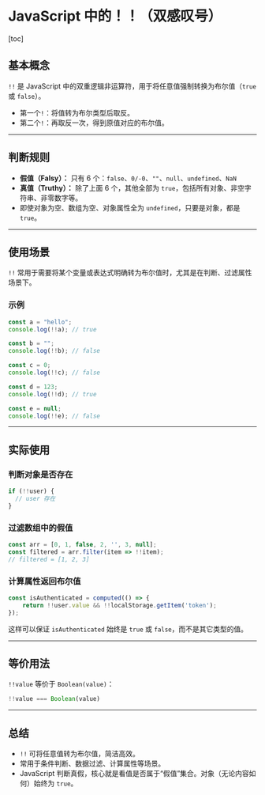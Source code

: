 # JavaScript 中的！！（双感叹号）

[toc]

## 基本概念

`!!` 是 JavaScript 中的双重逻辑非运算符，用于将任意值强制转换为布尔值（`true` 或 `false`）。

- 第一个`!`：将值转为布尔类型后取反。
- 第二个`!`：再取反一次，得到原值对应的布尔值。

---

## 判断规则

- **假值（Falsy）：** 只有 6 个：`false`、`0/-0`、`""`、`null`、`undefined`、`NaN`
- **真值（Truthy）：** 除了上面 6 个，其他全部为 `true`，包括所有对象、非空字符串、非零数字等。
- 即使对象为空、数组为空、对象属性全为 `undefined`，只要是对象，都是 `true`。

---

## 使用场景

`!!` 常用于需要将某个变量或表达式明确转为布尔值时，尤其是在判断、过滤属性场景下。

### 示例

~~~javascript
const a = "hello";
console.log(!!a); // true

const b = "";
console.log(!!b); // false

const c = 0;
console.log(!!c); // false

const d = 123;
console.log(!!d); // true

const e = null;
console.log(!!e); // false
~~~

---

## 实际使用

### 判断对象是否存在

~~~javascript
if (!!user) {
  // user 存在
}
~~~

### 过滤数组中的假值

```javascript
const arr = [0, 1, false, 2, '', 3, null];
const filtered = arr.filter(item => !!item);
// filtered = [1, 2, 3]
```

### 计算属性返回布尔值

```javascript
const isAuthenticated = computed(() => {
    return !!user.value && !!localStorage.getItem('token');
});
```

这样可以保证 `isAuthenticated` 始终是 `true` 或 `false`，而不是其它类型的值。

---

## 等价用法

`!!value` 等价于 `Boolean(value)`：

```javascript
!!value === Boolean(value)
```

---

## 总结

- `!!` 可将任意值转为布尔值，简洁高效。
- 常用于条件判断、数据过滤、计算属性等场景。
- JavaScript 判断真假，核心就是看值是否属于“假值”集合。对象（无论内容如何）始终为 `true`。